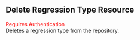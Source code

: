## Delete Regression Type Resource
<span style="color:red">Requires Authentication</span>  
Deletes a regression type from the repository.
